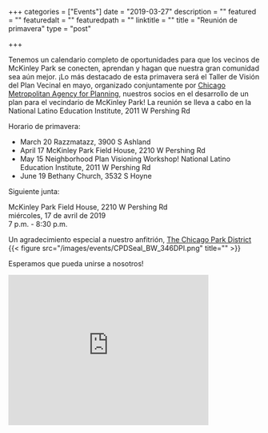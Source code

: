 +++
categories = ["Events"]
date = "2019-03-27"
description = ""
featured = ""
featuredalt = ""
featuredpath = ""
linktitle = ""
title = "Reunión de primavera"
type = "post"

+++

Tenemos un calendario completo de oportunidades para que los vecinos de McKinley Park se conecten, aprendan y hagan que nuestra gran comunidad sea aún mejor. ¡Lo más destacado de esta primavera será el Taller de Visión del Plan Vecinal en mayo, organizado conjuntamente por [Chicago Metropolitan Agency for Planning](http://www.cmap.illinois.gov/), nuestros socios en el desarrollo de un plan para el vecindario de McKinley Park! 
La reunión se lleva a cabo en la National Latino Education Institute, 2011 W Pershing Rd

Horario de primavera:

- March 20  Razzmatazz, 3900 S Ashland
- April 17 McKinley Park Field House, 2210 W Pershing Rd
- May 15 Neighborhood Plan Visioning Workshop! National Latino Education Institute, 2011 W Pershing Rd
- June 19 Bethany Church, 3532 S Hoyne

Siguiente junta:

McKinley Park Field House, 2210 W Pershing Rd
<br/> miércoles, 17 de avril de 2019
<br/> 7 p.m. - 8:30 p.m.


Un agradecimiento especial a nuestro anfitrión, <a href="https://www.chicagoparkdistrict.com"> The Chicago Park District</a>
{{< figure src="/images/events/CPDSeal_BW_346DPI.png" title="" >}}

Esperamos que pueda unirse a nosotros!

<iframe src="https://www.google.com/maps/embed?pb=!1m14!1m8!1m3!1d11892.847014990308!2d-87.6824446!3d41.8237382!3m2!1i1024!2i768!4f13.1!3m3!1m2!1s0x0%3A0xbe30199e6e1392b3!2sMcKinley+Park!5e0!3m2!1sen!2sus!4v1525268038252" width="400" height="300" frameborder="0" style="border:0" allowfullscreen></iframe>
<br/>

